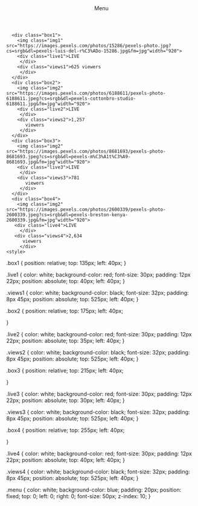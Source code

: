  <!DOCTYPE html>
<html> 

  <head>
   
   <title>a1</title>
  </head> 
  
  <body>
   
   <header class="menu">Menu</header>
    
       
      <div class="box1">
        <img class="img1"  src="https://images.pexels.com/photos/15286/pexels-photo.jpg?cs=srgb&dl=pexels-luis-del-r%C3%ADo-15286.jpg&fm=jpg"width="920">
        <div class="live1">LIVE
         </div>
        <div class="views1">625 viewers
         </div>
      </div>
      <div class="box2">     
        <img class="img2"  src="https://images.pexels.com/photos/6188611/pexels-photo-6188611.jpeg?cs=srgb&dl=pexels-cottonbro-studio-6188611.jpg&fm=jpg"width="920">
        <div class="live2">LIVE
         </div>
        <div class="views2">1,257  
           viewers
         </div>
      </div>
      <div class="box3">     
        <img class="img2"  src="https://images.pexels.com/photos/8681693/pexels-photo-8681693.jpeg?cs=srgb&dl=pexels-m%C3%A1t%C3%A9-8681693.jpg&fm=jpg"width="920">
        <div class="live3">LIVE
         </div>
        <div class="views3">781  
           viewers
         </div>
      </div>
      <div class="box4">     
        <img class="img2"  src="https://images.pexels.com/photos/2600339/pexels-photo-2600339.jpeg?cs=srgb&dl=pexels-breston-kenya-2600339.jpg&fm=jpg"width="920">
       <div class="live4">LIVE
         </div>
       <div class="views4">2,634  
          viewers
         </div>
    <style>
.box1 {
  position: relative;
  top: 135px;
  left: 40px;
}


.live1 {
  color: white;
  background-color: red;
  font-size: 30px;
  padding: 12px 22px;
  position: absolute;
  top: 40px;
  left: 40px;
}

.views1 {
  color: white;
  background-color: black;
  font-size: 32px;
  padding: 8px 45px;
  position: absolute;
  top: 525px;
  left: 40px;
}

.box2 {
  position: relative;
  top: 175px;
  left: 40px;
  
}


.live2 {
  color: white;
  background-color: red;
  font-size: 30px;
  padding: 12px 22px;
  position: absolute;
  top: 35px;
  left: 40px;
}

.views2 {
  color: white;
  background-color: black;
  font-size: 32px;
  padding: 8px 45px;
  position: absolute;
  top: 525px;
  left: 40px;
}

.box3 {
  position: relative;
  top: 215px;
  left: 40px;
  
}


.live3 {
  color: white;
  background-color: red;
  font-size: 30px;
  padding: 12px 22px;
  position: absolute;
  top: 30px;
  left: 40px;
}

.views3 {
  color: white;
  background-color: black;
  font-size: 32px;
  padding: 8px 45px;
  position: absolute;
  top: 525px;
  left: 40px;
}

.box4 {
  position: relative;
  top: 255px;
  left: 40px;
 
}


.live4 {
  color: white;
  background-color: red;
  font-size: 30px;
  padding: 12px 22px;
  position: absolute;
  top: 40px;
  left: 40px;
}

.views4 {
  color: white;
  background-color: black;
  font-size: 32px;
  padding: 8px 45px;
  position: absolute;
  top: 525px;
  left: 40px;
}

.menu {
  color: white;
  background-color: blue;
  padding: 20px;
  position: fixed;
  top: 0;
  left: 0;
  right: 0;
  font-size: 50px;
  z-index: 10;
}

<style/>
   
  </body>
</html>
